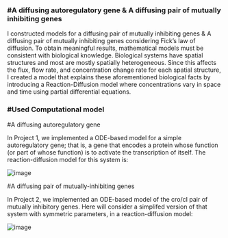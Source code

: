 ### #A diffusing autoregulatory gene & A diffusing pair of mutually inhibiting genes

I constructed models for a diffusing pair of mutually inhibiting genes & A diffusing pair of mutually inhibiting genes considering Fick’s law of diffusion. To obtain meaningful results, mathematical models must be consistent with biological knowledge. Biological systems have spatial structures and most are mostly spatially heterogeneous. Since this affects the flux, flow rate, and concentration change rate for each spatial structure, I created a model that explains these aforementioned biological facts by introducing a Reaction-Diffusion model where concentrations vary in space and time using partial differential equations. 


### #Used Computational model
#A diffusing autoregulatory gene

In Project 1, we implemented a ODE-based model for a simple autoregulatory gene; that is, a gene that encodes a protein whose function (or part of whose function) is to activate the transcription of itself. The reaction-diffusion model for this system is:

![image](https://github.com/user-attachments/assets/16f0ab63-6ec5-4a14-a0f7-43d01e52a242)

#A diffusing pair of mutually-inhibiting genes

In Project 2, we implemented an ODE-based model of the cro/cI pair of mutually inhibitory genes. Here will consider a simplifed version of that system with symmetric parameters, in a reaction-diffusion model:

![image](https://github.com/user-attachments/assets/5612ea15-6589-44cd-816d-b5082142ba97)
